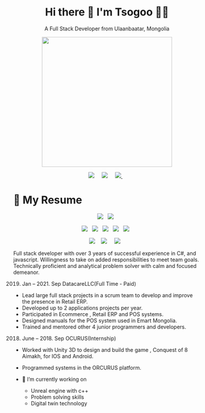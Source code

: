 
<h1 align='center'>
  Hi there 👋 I'm Tsogoo 👨‍💻
</h1>

<p align='center'>
  A Full Stack Developer from Ulaanbaatar, Mongolia
</p>

<p align='center'>
  <a href="#"><img src="https://github-readme-stats.vercel.app/api?username=tsogiinloovon&show_icons=true&count_private=true&theme=radical" width="350"></a>
</p>

<p align='center'>
  <a href="https://twitter.com/tsogiinloovon/"><img src="https://img.shields.io/badge/twitter-%231DA1F2.svg?&style=for-the-badge&logo=twitter&logoColor=white" /></a>&nbsp;&nbsp;&nbsp;&nbsp;
  <a href="https://www.linkedin.com/in/tsogiinloovon-tsogtbaatar-b4b630202/"><img src="https://img.shields.io/badge/linkedin-%230077B5.svg?&style=for-the-badge&logo=linkedin&logoColor=white" /></a>&nbsp;&nbsp;&nbsp;&nbsp;
  
  <a href="https://medium.com/@Tsogiinlovon">
    <img src="https://img.shields.io/badge/medium-%2312100E.svg?&style=for-the-badge&logo=medium&logoColor=white" />        
  </a>&nbsp;&nbsp;

</p>




<h1> 📃 My Resume </h1>
  
<p align='center'>
  <img src="https://img.shields.io/badge/JavaScript-F7DF1E?style=for-the-badge&logo=javascript&logoColor=black" />&nbsp;&nbsp;
  <img src="https://img.shields.io/badge/React-20232A?style=for-the-badge&logo=react&logoColor=61DAFB" />&nbsp;&nbsp;
</p>

<p align='center'>
  <img src="https://img.shields.io/badge/express.js-%23404d59.svg?style=for-the-badge&logo=express&logoColor=%2361DAFB" />&nbsp;&nbsp;
  <img src="https://img.shields.io/badge/Oracle-F80000?style=for-the-badge&logo=oracle&logoColor=white" />&nbsp;&nbsp;
  <img src="https://img.shields.io/badge/DJANGO-REST-ff1709?style=for-the-badge&logo=django&logoColor=white&color=ff1709&labelColor=gray" />&nbsp;&nbsp;
  <img src="https://img.shields.io/badge/.NET-5C2D91?style=for-the-badge&logo=.net&logoColor=white" />&nbsp;&nbsp;
  <img src="https://img.shields.io/badge/swift-F54A2A?style=for-the-badge&logo=swift&logoColor=white" />&nbsp;&nbsp;
</p>
<p align='center'>
  <img src="https://img.shields.io/badge/-c++-black?logo=c%2B%2B&style=social" />&nbsp;&nbsp;&nbsp;
  <img src="https://img.shields.io/badge/Java-ED8B00?style=for-the-badge&logo=java&logoColor=white" />&nbsp;&nbsp;&nbsp;&nbsp;
  <img src="https://img.shields.io/badge/Python-14354C?style=for-the-badge&logo=python&logoColor=white" />&nbsp;&nbsp;&nbsp;
</p>


Full stack developer with over 3 years of successful experience in C#, and javascript. Willingness to take on added responsibilities to meet team goals. Technically proficient and analytical problem solver with calm and focused demeanor.

2019. Jan – 2021. Sep DatacareLLC(Full Time - Paid)
  - Lead large full stack projects in a scrum team to develop and improve the presence in Retail ERP.
  - Developed up to 2 applications projects per year.
  - Participated in Ecommerce , Retail ERP and POS systems.
  - Designed manuals for the POS system used in Emart Mongolia.
  - Trained and mentored other 4 junior programmers and developers.
 

2018. June – 2018. Sep OCURUS(Internship)
  - Worked with Unity 3D to design and build the game , Conquest of 8 Aimakh, for IOS and Android.
  - Programmed systems in the ORCURUS platform.

- 🔭 I’m currently working on
     - Unreal engine with c++
     - Problem solving skills
     - Digital twin technology 
